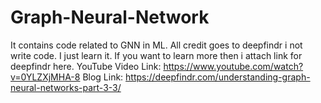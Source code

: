 # Graph-Neural-Network
It contains code related to GNN in ML.
All credit goes to deepfindr i not write code. I just learn it.
If you want to learn more then i attach link for deepfindr here.
YouTube Video Link: https://www.youtube.com/watch?v=0YLZXjMHA-8
Blog Link: https://deepfindr.com/understanding-graph-neural-networks-part-3-3/
